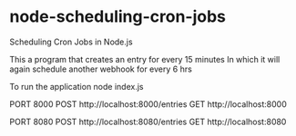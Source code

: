 # node-scheduling-cron-jobs
Scheduling Cron Jobs in Node.js

This a program that creates an entry for every 15 minutes
In which it will again schedule another webhook for every 6 hrs

 To run the application
node index.js

 PORT 8000
 POST http://localhost:8000/entries
 GET  http://localhost:8000

 PORT 8080
 POST http://localhost:8080/entries
 GET  http://localhost:8080

